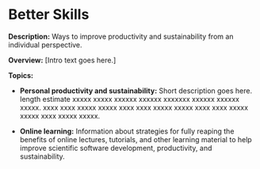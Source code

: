 # Better Skills

**Description:**  Ways to improve productivity and sustainability from an individual perspective.

**Overview:** [Intro text goes here.]  

**Topics:**

- **Personal productivity and sustainability:**
Short description goes here. length estimate xxxxx xxxxx xxxxxx xxxxxx xxxxxxx xxxxxx xxxxxx xxxxx. xxxx xxxx xxxxx xxxxx xxxx xxxx xxxxx xxxxx xxxx xxxx xxxxx xxxxx xxxx xxxxx xxxxx.

<!---
    - [What Is Personal Productivity and Sustainability?](Topics/WhatIsPersonalProductivityAndSustainability.md)
--->

- **Online learning:**
Information about strategies for fully reaping the benefits of online lectures, tutorials, and other learning material to help improve scientific software development, productivity, and sustainability.

<!---
    - [What Is Online Learning?](Topics/WhatIsOnlineLearning.md)
--->

<!---
Category order: 4
